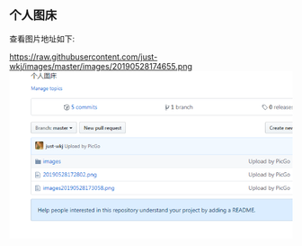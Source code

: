 ## 个人图床

查看图片地址如下:

<https://raw.githubusercontent.com/just-wkj/images/master/images/20190528174655.png>
![](https://raw.githubusercontent.com/just-wkj/images/master/images/20190528174655.png)

